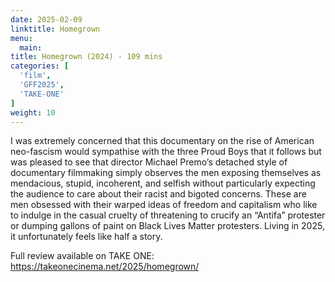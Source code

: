```yaml
---
date: 2025-02-09
linktitle: Homegrown
menu:
  main:
title: Homegrown (2024) - 109 mins
categories: [
  'film',
  'GFF2025',
  'TAKE-ONE'
]
weight: 10
---
```


I was extremely concerned that this documentary on the rise of American neo-fascism would sympathise with the three Proud Boys that it follows but was pleased to see that director Michael Premo’s detached style of documentary filmmaking simply observes the men exposing themselves as mendacious, stupid, incoherent, and selfish without particularly expecting the audience to care about their racist and bigoted concerns. These are men obsessed with their warped ideas of freedom and capitalism who like to indulge in the casual cruelty of threatening to crucify an “Antifa” protester or dumping gallons of paint on Black Lives Matter protesters. Living in 2025, it unfortunately feels like half a story.

Full review available on TAKE ONE: https://takeonecinema.net/2025/homegrown/
